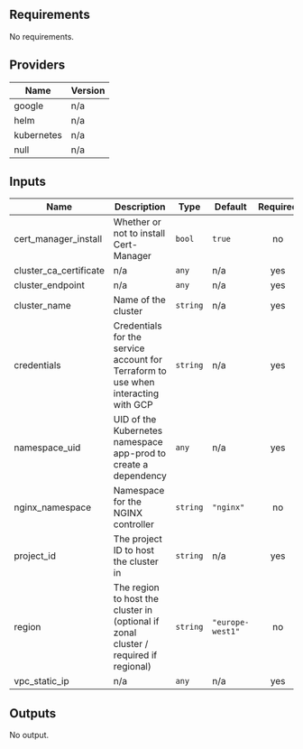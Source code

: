 ## Requirements

No requirements.

## Providers

| Name | Version |
|------|---------|
| google | n/a |
| helm | n/a |
| kubernetes | n/a |
| null | n/a |

## Inputs

| Name | Description | Type | Default | Required |
|------|-------------|------|---------|:--------:|
| cert\_manager\_install | Whether or not to install Cert-Manager | `bool` | `true` | no |
| cluster\_ca\_certificate | n/a | `any` | n/a | yes |
| cluster\_endpoint | n/a | `any` | n/a | yes |
| cluster\_name | Name of the cluster | `string` | n/a | yes |
| credentials | Credentials for the service account for Terraform to use when interacting with GCP | `string` | n/a | yes |
| namespace\_uid | UID of the Kubernetes namespace app-prod to create a dependency | `any` | n/a | yes |
| nginx\_namespace | Namespace for the NGINX controller | `string` | `"nginx"` | no |
| project\_id | The project ID to host the cluster in | `string` | n/a | yes |
| region | The region to host the cluster in (optional if zonal cluster / required if regional) | `string` | `"europe-west1"` | no |
| vpc\_static\_ip | n/a | `any` | n/a | yes |

## Outputs

No output.


